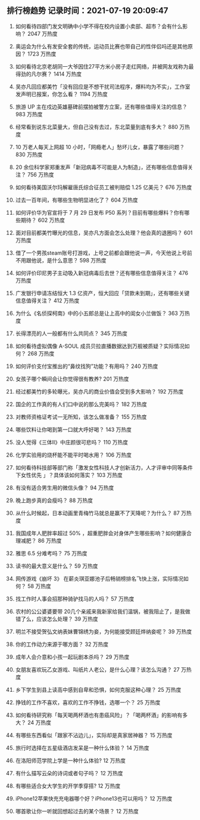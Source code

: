 
## 排行榜趋势 记录时间：2021-07-19 20:09:47
  
  1. 如何看待四部门发文明确中小学不得在校内设置小卖部、超市？会有什么影响？ 2047 万热度
    
  2. 奥运会为什么有发安全套的传统，运动员比赛也带自己的性伴侣吗还是其他原因？ 1723 万热度
    
  3. 如何看待北京老胡同一大爷因住27平方米小房子走红网络，并被网友戏称为最得劲的凡尔赛？ 1414 万热度
    
  4. 吴亦凡回应都美竹「没有回应是不想干扰司法程序，爆料均为不实」，工作室发声明已报案，你怎么看？ 1194 万热度
    
  5. 旅游 UP 主在戍边英雄墓碑前摆拍被警方立案，还有哪些值得关注的信息？ 983 万热度
    
  6. 经常看到说东北菜量大，但自己没有去过，东北菜量到底有多大？ 880 万热度
    
  7. 10 万老人每天上网超 10 小时，「网瘾老人」愁坏儿女，暴露了哪些问题？ 830 万热度
    
  8. 20 余位科学家郑重发声「新冠病毒不可能是人为制造」，还有哪些信息值得关注？ 756 万热度
    
  9. 如何看待美国沃尔玛解雇唐氏综合征员工被判赔偿 1.25 亿美元？ 676 万热度
    
  10. 过去一百年间，有哪些生物明显进化了？ 604 万热度
    
  11. 如何评价华为官宣将于 7 月 29 日发布 P50 系列？目前有哪些爆料？你有哪些期待？ 602 万热度
    
  12. 面对目前都美竹曝光的信息，吴亦凡方面会怎么处理？他会真的退圈吗？ 601 万热度
    
  13. 借了一个男孩steam账号打游戏，上号之前都会跟他说一声，今天他说上号前不用跟他说，是什么意思？ 598 万热度
    
  14. 如何评价印尼男子主动吸入新冠病毒后去世？还有哪些信息值得关注？ 476 万热度
    
  15. 广发银行申请冻结恒大 1.3 亿资产，恒大回应「贷款未到期」，还有哪些关键信息值得关注？ 412 万热度
    
  16. 为什么《名侦探柯南》中的小五郎总是让上高中的闺女小兰做饭？ 363 万热度
    
  17. 长得漂亮的人一般都有什么共同点？ 345 万热度
    
  18. 如何看待虚拟偶像 A-SOUL 成员贝拉直播数据达到万舰被质疑？实际情况如何？ 268 万热度
    
  19. 如何评价支付宝推出的“鼻纹找狗”功能？有用吗？ 240 万热度
    
  20. 女孩子哪个瞬间会让你觉得很有教养? 201 万热度
    
  21. 经过都美竹的多轮曝光，吴亦凡的商业价值会受到多大影响？ 192 万热度
    
  22. 国企的工作真的有人们口中说的那么完美吗？ 182 万热度
    
  23. 对教师资格证考试一无所知，该怎么做准备？ 155 万热度
    
  24. 哪些饮料让你喝到第一口就大呼好喝？ 143 万热度
    
  25. 没人觉得《三体Ⅱ》中庄颜很可悲吗？ 110 万热度
    
  26. 化学实验用的烧杯能不能平时喝水用？ 106 万热度
    
  27. 如何看待科技部等部门称「激发女性科技人才创新活力，人才评审中同等条件下女性优先 」？具体该如何落实？ 103 万热度
    
  28. 有没有适合男生用的微信头像？ 94 万热度
    
  29. 晚上跑步真的会瘦吗？ 88 万热度
    
  30. 从什么时候起，日本动画里青梅竹马就总是赢不了天降呢？为什么？ 87 万热度
    
  31. 我国成年人肥胖率超过 50% ，超重肥胖会对身体产生哪些影响？如何健康合理减肥？ 86 万热度
    
  32. 雅思 6.5 分难考吗？ 75 万热度
    
  33. 读书的最大意义是什么？ 59 万热度
    
  34. 网传游戏《崩坏 3》 在薪炎琪亚娜池子后畅销榜排名飞快上涨，实际情况如何？ 58 万热度
    
  35. 找工作时人事会招那种骑驴找马的人吗？ 57 万热度
    
  36. 农村的公公婆婆要带 20几个亲戚来我新家给我们温锅，被我阻止了，是我做错了么，应该怎么处理？ 39 万热度
    
  37. 明兰不接受贺弘文纳表妹曹锦绣为妾，为何能接受顾廷烨纳妾呢？ 39 万热度
    
  38. 你的工作动力来源于哪方面？ 32 万热度
    
  39. 成年人会介意和小孩一起玩剧本杀吗？ 29 万热度
    
  40. 女朋友喜欢玩乙女游戏、叫纸片人老公，是什么心理？该怎么沟通？ 27 万热度
    
  41. 乡下学生到县上读高中感到自卑和恐惧，如何克服这种心理？ 25 万热度
    
  42. 挣钱的工作不喜欢，喜欢的工作不挣钱，选哪一个？ 25 万热度
    
  43. 如何看待研究称「每天喝两杯酒也有患癌风险」？「喝两杯酒」的影响有多大？ 24 万热度
    
  44. 有哪些东西看似「跟家不沾边儿」，实际却是真家居神器？ 15 万热度
    
  45. 旅行时选择在五星级酒店发呆是一种什么体验？ 14 万热度
    
  46. 在洛阳师范学院上学是一种什么体验? 12 万热度
    
  47. 有什么描写云朵的诗词或者句子吗？ 12 万热度
    
  48. 有哪些适合女大学生的开学季穿搭? 12 万热度
    
  49. iPhone12苹果快充充电器哪个好？iPhone13也可以用吗？ 12 万热度
    
  50. 哪首歌让你一听就回想起过去的某个场景？ 12 万热度
    